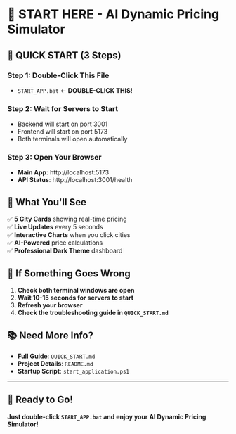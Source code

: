 # 🚀 START HERE - AI Dynamic Pricing Simulator

## 🎯 **QUICK START (3 Steps)**

### **Step 1: Double-Click This File**
- `START_APP.bat` ← **DOUBLE-CLICK THIS!**

### **Step 2: Wait for Servers to Start**
- Backend will start on port 3001
- Frontend will start on port 5173
- Both terminals will open automatically

### **Step 3: Open Your Browser**
- **Main App**: http://localhost:5173
- **API Status**: http://localhost:3001/health

## 🌟 **What You'll See**

✅ **5 City Cards** showing real-time pricing  
✅ **Live Updates** every 5 seconds  
✅ **Interactive Charts** when you click cities  
✅ **AI-Powered** price calculations  
✅ **Professional Dark Theme** dashboard  

## 🔧 **If Something Goes Wrong**

1. **Check both terminal windows are open**
2. **Wait 10-15 seconds for servers to start**
3. **Refresh your browser**
4. **Check the troubleshooting guide in `QUICK_START.md`**

## 📚 **Need More Info?**

- **Full Guide**: `QUICK_START.md`
- **Project Details**: `README.md`
- **Startup Script**: `start_application.ps1`

---

## 🎉 **Ready to Go!**

**Just double-click `START_APP.bat` and enjoy your AI Dynamic Pricing Simulator!**
